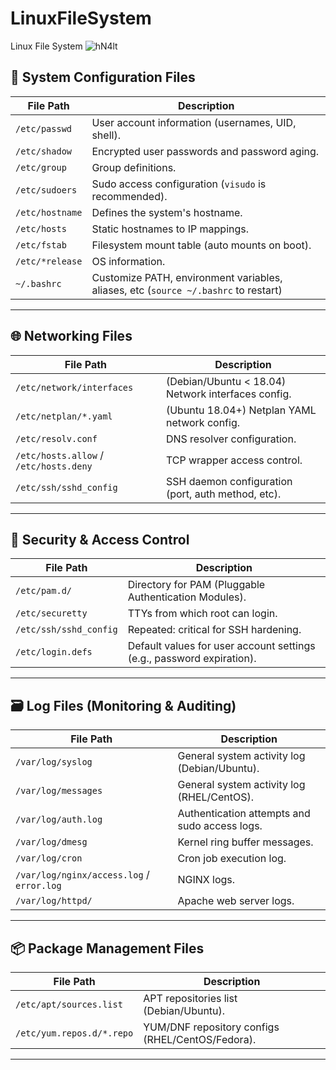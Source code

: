 # LinuxFileSystem
Linux File System
![hN4lt](https://github.com/user-attachments/assets/8119bca3-ac51-4b90-9b76-397c84a9c4ed)

## 🔧 System Configuration Files

| File Path | Description |
|-----------|-------------|
| `/etc/passwd` | User account information (usernames, UID, shell). |
| `/etc/shadow` | Encrypted user passwords and password aging. |
| `/etc/group` | Group definitions. |
| `/etc/sudoers` | Sudo access configuration (`visudo` is recommended). |
| `/etc/hostname` | Defines the system's hostname. |
| `/etc/hosts` | Static hostnames to IP mappings. |
| `/etc/fstab` | Filesystem mount table (auto mounts on boot). |
| `/etc/*release` | OS information. |
| `~/.bashrc` | Customize PATH, environment variables, aliases, etc (`source ~/.bashrc` to restart)

---

## 🌐 Networking Files

| File Path | Description |
|-----------|-------------|
| `/etc/network/interfaces` | (Debian/Ubuntu < 18.04) Network interfaces config. |
| `/etc/netplan/*.yaml` | (Ubuntu 18.04+) Netplan YAML network config. |
| `/etc/resolv.conf` | DNS resolver configuration. |
| `/etc/hosts.allow` / `/etc/hosts.deny` | TCP wrapper access control. |
| `/etc/ssh/sshd_config` | SSH daemon configuration (port, auth method, etc). |

---

## 🔐 Security & Access Control

| File Path | Description |
|-----------|-------------|
| `/etc/pam.d/` | Directory for PAM (Pluggable Authentication Modules). |
| `/etc/securetty` | TTYs from which root can login. |
| `/etc/ssh/sshd_config` | Repeated: critical for SSH hardening. |
| `/etc/login.defs` | Default values for user account settings (e.g., password expiration). |

---

## 🗃️ Log Files (Monitoring & Auditing)

| File Path | Description |
|-----------|-------------|
| `/var/log/syslog` | General system activity log (Debian/Ubuntu). |
| `/var/log/messages` | General system activity log (RHEL/CentOS). |
| `/var/log/auth.log` | Authentication attempts and sudo access logs. |
| `/var/log/dmesg` | Kernel ring buffer messages. |
| `/var/log/cron` | Cron job execution log. |
| `/var/log/nginx/access.log` / `error.log` | NGINX logs. |
| `/var/log/httpd/` | Apache web server logs. |

---

## 📦 Package Management Files

| File Path | Description |
|-----------|-------------|
| `/etc/apt/sources.list` | APT repositories list (Debian/Ubuntu). |
| `/etc/yum.repos.d/*.repo` | YUM/DNF repository configs (RHEL/CentOS/Fedora). |

---
